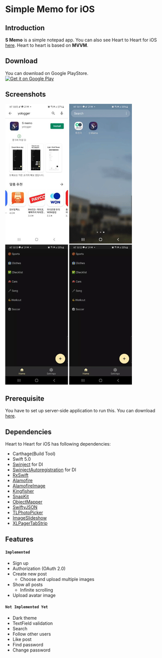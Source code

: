 # Simple Memo for iOS

## Introduction
**S Memo** is a simple notepad app. You can also see Heart to Heart for iOS [here](https://github.com/yologger/simple_memo_ios). Heart to heart is based on **MVVM**.

## Download
You can download on Google PlayStore.
<br />
<a href='https://play.google.com/store/apps/details?id=com.yologger.simple_memo.alpha'><img alt='Get it on Google Play' src='https://play.google.com/intl/en_us/badges/static/images/badges/en_badge_web_generic.png' width="280"/></a>

## Screenshots
<img src="/imgs/1.jpg" width="200">
<img src="/imgs/create_post.gif" width="200">
<img src="/imgs/theme.gif" width="200">
<img src="/imgs/update.gif" width="200">

## Prerequisite
You have to set up server-side application to run this. You can download [here](https://github.com/yologger/heart_to_heart_server).

## Dependencies
Heart to Heart for iOS has following dependencies:
* Carthage(Build Tool)
* Swift 5.0
* [Swinject](https://github.com/Swinject/Swinject) for DI
* [SwinjectAutoregistration](https://github.com/Swinject/SwinjectAutoregistration) for DI
* [RxSwift](https://github.com/ReactiveX/RxSwift)
* [Alamofire](https://github.com/Alamofire/Alamofire)
* [AlamofireImage](https://github.com/Alamofire/AlamofireImage)
* [Kingfisher](https://github.com/onevcat/Kingfisher)
* [SnapKit](https://github.com/SnapKit/SnapKit)
* [ObjectMapper](https://github.com/tristanhimmelman/ObjectMapper)
* [SwiftyJSON](https://github.com/SwiftyJSON/SwiftyJSON)
* [TLPhotoPicker](https://github.com/tilltue/TLPhotoPicker)
* [ImageSlideshow](https://github.com/zvonicek/ImageSlideshow)
* [XLPagerTabStrip](https://github.com/xmartlabs/XLPagerTabStrip)


## Features
#### `Implemented`
* Sign up
* Authorization (OAuth 2.0)
* Create new post
    - Choose and upload multiple images
* Show all posts
    - Infinite scrolling
* Upload avatar image

#### `Not Implemented Yet`
* Dark theme
* TextField validation
* Search
* Follow other users
* Like post
* Find password
* Change password
